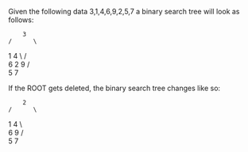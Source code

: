 Given the following data
3,1,4,6,9,2,5,7
a binary search tree will look as follows:

        3
    /      \
  1          4
    \       /  \
      6    2    9
    /   \
  5       7

If the ROOT gets deleted,
the binary search tree changes like so:

        2
    /      \
  1          4
    \         \
      6        9
    /   \
  5       7

